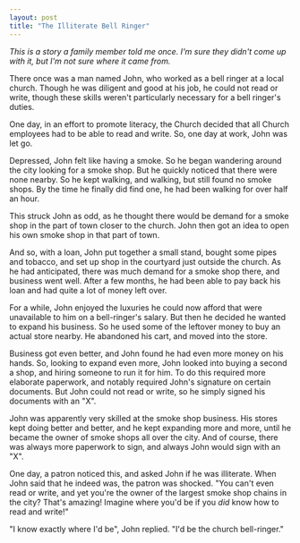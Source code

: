 ```yaml
---
layout: post
title: "The Illiterate Bell Ringer"
---
```


_This is a story a family member told me once. I'm sure they didn't come up with it, but I'm not sure where it came from._

There once was a man named John, who worked as a bell ringer at a local church. Though he was diligent and good at his job, he could not read or write, though these skills weren't particularly necessary for a bell ringer's duties.

One day, in an effort to promote literacy, the Church decided that all Church employees had to be able to read and write. So, one day at work, John was let go.

Depressed, John felt like having a smoke. So he began wandering around the city looking for a smoke shop. But he quickly noticed that there were none nearby. So he kept walking, and walking, but still found no smoke shops. By the time he finally did find one, he had been walking for over half an hour.

This struck John as odd, as he thought there would be demand for a smoke shop in the part of town closer to the church. John then got an idea to open his own smoke shop in that part of town.

And so, with a loan, John put together a small stand, bought some pipes and tobacco, and set up shop in the courtyard just outside the church. As he had anticipated, there was much demand for a smoke shop there, and business went well. After a few months, he had been able to pay back his loan and had quite a lot of money left over.

For a while, John enjoyed the luxuries he could now afford that were unavailable to him on a bell-ringer's salary. But then he decided he wanted to expand his business. So he used some of the leftover money to buy an actual store nearby. He abandoned his cart, and moved into the store.

Business got even better, and John found he had even more money on his hands. So, looking to expand even more, John looked into buying a second a shop, and hiring someone to run it for him. To do this required more elaborate paperwork, and notably required John's signature on certain documents. But John could not read or write, so he simply signed his documents with an "X".

John was apparently very skilled at the smoke shop business. His stores kept doing better and better, and he kept expanding more and more, until he became the owner of smoke shops all over the city. And of course, there was always more paperwork to sign, and always John would sign with an "X".

One day, a patron noticed this, and asked John if he was illiterate. When John said that he indeed was, the patron was shocked. "You can't even read or write, and yet you're the owner of the largest smoke shop chains in the city? That's amazing! Imagine where you'd be if you _did_ know how to read and write!"

"I know exactly where I'd be", John replied. "I'd be the church bell-ringer."
